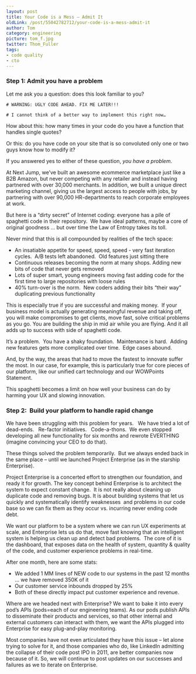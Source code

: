 ```yaml
---
layout: post
title: Your Code is a Mess – Admit It
oldLink: /post/55042782712/your-code-is-a-mess-admit-it
author: Tom
category: engineering
picture: tom_f.jpg
twitter: Thom_Fuller
tags:
- code quality
- cto
---
```


### Step 1: Admit you have a problem

Let me ask you a question: does this look familiar to you?

    # WARNING: UGLY CODE AHEAD. FIX ME LATER!!!

    # I cannot think of a better way to implement this right now…

How about this: how many times in your code do you have a function that handles single quotes?

Or this: do you have code on your site that is so convoluted only one or two guys know how to modify it?

If you answered yes to either of these question, *you have a problem*.

At Next Jump, we’ve built an awesome ecommerce marketplace just like a B2B Amazon, but never competing with any retailer and instead having partnered with over 30,000 merchants. In addition, we built a unique direct marketing channel, giving us the largest access to people with jobs, by partnering with over 90,000 HR-departments to reach corporate employees at work.

But here is a “dirty secret” of Internet coding: everyone has a pile of spaghetti code in their repository.  We have ideal patterns, maybe a core of original goodness … but over time the Law of Entropy takes its toll.

Never mind that this is all compounded by realities of the tech space:

- An insatiable appetite for speed, speed, speed - very fast iteration cycles.  A/B tests left abandoned.  Old features just sitting there
- Continuous releases becoming the norm at many shops. Adding new bits of code that never gets removed
- Lots of super smart, young engineers moving fast adding code for the first time to large repositories with loose rules
- 40% turn-over is the norm.  New coders adding their bits “their way” duplicating previous functionality

This is especially true if you are successful and making money.  If your business model is actually generating meaningful revenue and taking off, you will make compromises to get clients, move fast, solve critical problems as you go. You are building the ship in mid air while you are flying. And it all adds up to success with side of spaghetti code.

It’s a problem.  You have a shaky foundation.  Maintenance is hard.  Adding new features gets more complicated over time.  Edge cases abound. 

And, by the way, the areas that had to move the fastest to innovate suffer the most. In our case, for example, this is particularly true for core pieces of our platform, like our unified cart technology and our WOWPoints Statement.

This spaghetti becomes a limit on how well your business can do by harming your UX and slowing innovation.

### Step 2:  Build your platform to handle rapid change

We have been struggling with this problem for years.   We have tried a lot of dead-ends.   Re-factor initiatives.   Code-a-thons.  We even stopped developing all new functionality for six months and rewrote EVERTHING (imagine convincing your CEO to do that).

These things solved the problem temporarily.  But we always ended back in the same place – until we launched Project Enterprise (as in the starship Enterprise).

Project Enterprise is a concerted effort to strengthen our foundation, and ready it for growth. The key concept behind Enterprise is to architect the system to expect constant change.  It is not really about cleaning up duplicate code and removing bugs. It is about building systems that let us quickly and systematically identify weaknesses  and problems in our code base so we can fix them as they occur vs. incurring never ending code debt. 

We want our platform to be a system where we can run UX experiments at scale, and Enterprise lets us do that, move fast knowing that an intelligent system is helping us clean up and detect bad problems.  The core of it is the dashboard, that exposes data on the health of system, quantity & quality of the code, and customer experience problems in real-time.

After one month, here are some stats:

- We added 1 MM lines of NEW code to our systems in the past 12 months … we have removed 350K of it
- Our customer service inbounds dropped by 25%
- Both of these directly impact put customer experience and revenue.

Where are we headed next with Enterprise? We want to bake it into every pod’s APIs (pods=each of our engineering teams). As our pods publish APIs to disseminate their products and services, so that other internal and external customers can interact with them, we want the APIs plugged into Enterprise for easy plug-and-play monitoring.

Most companies have not even articulated they have this issue – let alone trying to solve for it, and those companies who do, like LinkedIn admitting the collapse of their code post IPO in 2011, are better companies now because of it. So, we will continue to post updates on our successes and failures as we to iterate on Enterprise. 
